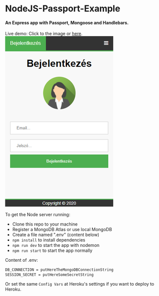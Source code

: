 # NodeJS-Passport-Example
#### An Express app with Passport, Mongoose and Handlebars.

Live demo: Click to the image or [here](https://nodejs-passport-example.herokuapp.com).  
[![Screenshot](screenshot.png?raw=true "Passport-Example")](https://nodejs-passport-example.herokuapp.com)

To get the Node server running: 
- Clone this repo to your machine
- Register a MongoDB Atlas or use local MongoDB
- Create a file named ".env" (content below)
- `npm install` to install dependencies
- `npm run dev` to start the app with nodemon
- `npm run start` to start the app normally

Content of .env:
```
DB_CONNECTION = putHereTheMongoDBConnectionString
SESSION_SECRET = putHereSomeSecretString
```
Or set the same `Config Vars` at Heroku's settings
if you want to deploy to Heroku.
